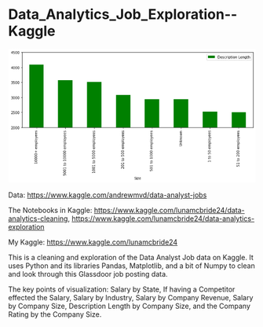 # Data_Analytics_Job_Exploration--Kaggle

![Description Length vs Company Size](https://github.com/Luna-McBride/Kaggle_Personal_Projects/blob/master/Data%20Exploration/Data_Analytics_Glassdoor_Job_Exploration/SizexDesc.png)

Data: https://www.kaggle.com/andrewmvd/data-analyst-jobs

The Notebooks in Kaggle: https://www.kaggle.com/lunamcbride24/data-analytics-cleaning, https://www.kaggle.com/lunamcbride24/data-analytics-exploration

My Kaggle: https://www.kaggle.com/lunamcbride24

This is a cleaning and exploration of the Data Analyst Job data on Kaggle. It uses Python and its libraries Pandas, Matplotlib, and a bit of Numpy to clean and look through this Glassdoor job posting data.

The key points of visualization: Salary by State, If having a Competitor effected the Salary, Salary by Industry, Salary by Company Revenue, Salary by Company Size, Description Length by Company Size, and the Company Rating by the Company Size.
